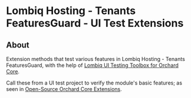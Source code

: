 # Lombiq Hosting - Tenants FeaturesGuard - UI Test Extensions

## About

Extension methods that test various features in Lombiq Hosting - Tenants FeaturesGuard, with the help of [Lombiq UI Testing Toolbox for Orchard Core](https://github.com/Lombiq/UI-Testing-Toolbox).

Call these from a UI test project to verify the module's basic features; as seen in [Open-Source Orchard Core Extensions](https://github.com/Lombiq/Open-Source-Orchard-Core-Extensions).
